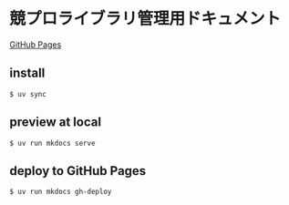 # 競プロライブラリ管理用ドキュメント

[GitHub Pages](https://plan88.github.io/kyopro-library/)

## install
```shell
$ uv sync
```

## preview at local
```shell
$ uv run mkdocs serve
```

## deploy to GitHub Pages
```shell
$ uv run mkdocs gh-deploy
```
